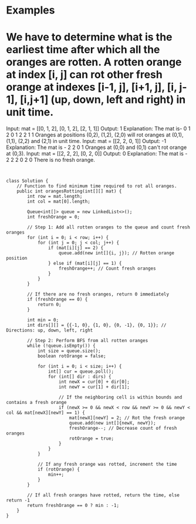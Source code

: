 # Examples
# We have to determine what is the earliest time after which all the oranges are rotten. A rotten orange at index [i, j] can rot other fresh orange at indexes [i-1, j], [i+1, j], [i, j-1], [i,j+1] (up, down, left and right) in unit time.
Input: mat = [[0, 1, 2], [0, 1, 2], [2, 1, 1]]
Output: 1
Explanation: The mat is-
0 1 2
0 1 2
2 1 1
Oranges at positions (0,2), (1,2), (2,0) will rot oranges at (0,1), (1,1), (2,2) and (2,1) in unit time.
Input: mat = [[2, 2, 0, 1]]
Output: -1
Explanation: The mat is - 2 2 0 1
Oranges at (0,0) and (0,1) can't rot orange at (0,3).
Input: mat = [[2, 2, 2], [0, 2, 0]]
Output: 0
Explanation: The mat is - 
2 2 2
0 2 0
There is no fresh orange.

```


class Solution {
    // Function to find minimum time required to rot all oranges.
    public int orangesRotting(int[][] mat) {
        int row = mat.length;
        int col = mat[0].length;
        
        Queue<int[]> queue = new LinkedList<>();
        int freshOrange = 0;
        
        // Step 1: Add all rotten oranges to the queue and count fresh oranges
        for (int i = 0; i < row; i++) {
            for (int j = 0; j < col; j++) {
                if (mat[i][j] == 2) {
                    queue.add(new int[]{i, j}); // Rotten orange position
                } else if (mat[i][j] == 1) {
                    freshOrange++; // Count fresh oranges
                }
            }
        }
        
        // If there are no fresh oranges, return 0 immediately
        if (freshOrange == 0) {
            return 0;
        }
        
        int min = 0;
        int dirs[][] = {{-1, 0}, {1, 0}, {0, -1}, {0, 1}}; // Directions: up, down, left, right
        
        // Step 2: Perform BFS from all rotten oranges
        while (!queue.isEmpty()) {
            int size = queue.size();
            boolean rotOrange = false;
            
            for (int i = 0; i < size; i++) {
                int[] cur = queue.poll();
                for (int[] dir : dirs) {
                    int newX = cur[0] + dir[0];
                    int newY = cur[1] + dir[1];
                    
                    // If the neighboring cell is within bounds and contains a fresh orange
                    if (newX >= 0 && newX < row && newY >= 0 && newY < col && mat[newX][newY] == 1) {
                        mat[newX][newY] = 2; // Rot the fresh orange
                        queue.add(new int[]{newX, newY});
                        freshOrange--; // Decrease count of fresh oranges
                        rotOrange = true;
                    }
                }
            }
            
            // If any fresh orange was rotted, increment the time
            if (rotOrange) {
                min++;
            }
        }
        
        // If all fresh oranges have rotted, return the time, else return -1
        return freshOrange == 0 ? min : -1;
    }
}
```
